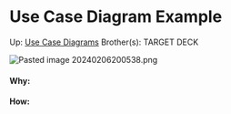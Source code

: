 # Use Case Diagram Example

Up: [Use Case Diagrams](use_case_diagrams)
Brother(s):
TARGET DECK

![Pasted image 20240206200538.png](pasted_image_20240206200538.png)





































#### Why:
#### How:









